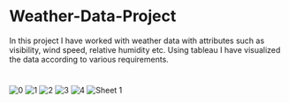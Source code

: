 # Weather-Data-Project
In this project I have worked with weather data with attributes such as visibility, wind speed, relative humidity etc. Using tableau I have visualized the data according to various requirements.
#
![0](https://github.com/rixhi002/Weather-Data-Project/assets/94241513/a526eb61-7457-4ce4-b0f0-6915f1fc2f5e)
![1](https://github.com/rixhi002/Weather-Data-Project/assets/94241513/dc793b7a-2a79-474b-8c71-142e983d457d)
![2](https://github.com/rixhi002/Weather-Data-Project/assets/94241513/50274149-ed53-40d0-bb9d-3024690c9e4d)
![3](https://github.com/rixhi002/Weather-Data-Project/assets/94241513/12b69d59-6c6b-427d-96a4-f67eaeb40655)
![4](https://github.com/rixhi002/Weather-Data-Project/assets/94241513/87c90f31-738a-46c7-963f-12d55e6fc36e)
![Sheet 1](https://github.com/rixhi002/Weather-Data-Project/assets/94241513/e942e3f2-c385-44e0-bf0c-341c5aa74f01)
